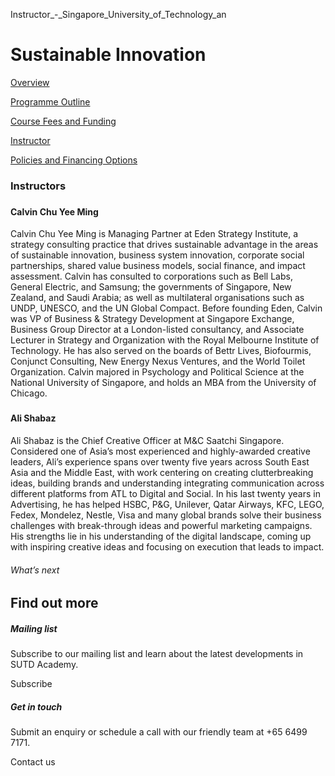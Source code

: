 Instructor_-_Singapore_University_of_Technology_an



Sustainable Innovation
======================

[Overview](/course/sustainable-innovation/#tabs)

[Programme Outline](/course/sustainable-innovation/programme-outline/#tabs)

[Course Fees and Funding](/course/sustainable-innovation/course-fees-and-funding/#tabs)

[Instructor](/course/sustainable-innovation/instructor/#tabs)

[Policies and Financing Options](/course/sustainable-innovation/policies-and-financing-options/#tabs)

### Instructors



###

#### **Calvin Chu Yee Ming**

Calvin Chu Yee Ming is Managing Partner at Eden Strategy Institute, a strategy consulting practice that drives sustainable advantage in the areas of sustainable innovation, business system innovation, corporate social partnerships, shared value business models, social finance, and impact assessment. Calvin has consulted to corporations such as Bell Labs, General Electric, and Samsung; the governments of Singapore, New Zealand, and Saudi Arabia; as well as multilateral organisations such as UNDP, UNESCO, and the UN Global Compact. Before founding Eden, Calvin was VP of Business & Strategy Development at Singapore Exchange, Business Group Director at a London-listed consultancy, and Associate Lecturer in Strategy and Organization with the Royal Melbourne Institute of Technology. He has also served on the boards of Bettr Lives, Biofourmis, Conjunct Consulting, New Energy Nexus Ventures, and the World Toilet Organization. Calvin majored in Psychology and Political Science at the National University of Singapore, and holds an MBA from the University of Chicago.

###

#### **Ali Shabaz**

Ali Shabaz is the Chief Creative Officer at M&C Saatchi Singapore. Considered one of Asia’s most experienced and highly-awarded creative leaders, Ali’s experience spans over twenty five years across South East Asia and the Middle East, with work centering on creating clutterbreaking ideas, building brands and understanding integrating communication across different platforms from ATL to Digital and Social. In his last twenty years in Advertising, he has helped HSBC, P&G, Unilever, Qatar Airways, KFC, LEGO, Fedex, Mondelez, Nestle, Visa and many global brands solve their business challenges with break-through ideas and powerful marketing campaigns. His strengths lie in his understanding of the digital landscape, coming up with inspiring creative ideas and focusing on execution that leads to impact.

###### What’s next

Find out more
-------------

##### Mailing list

Subscribe to our mailing list and learn about the latest developments in SUTD Academy.

Subscribe

##### Get in touch

Submit an enquiry or schedule a call with our friendly team at +65 6499 7171.

Contact us

